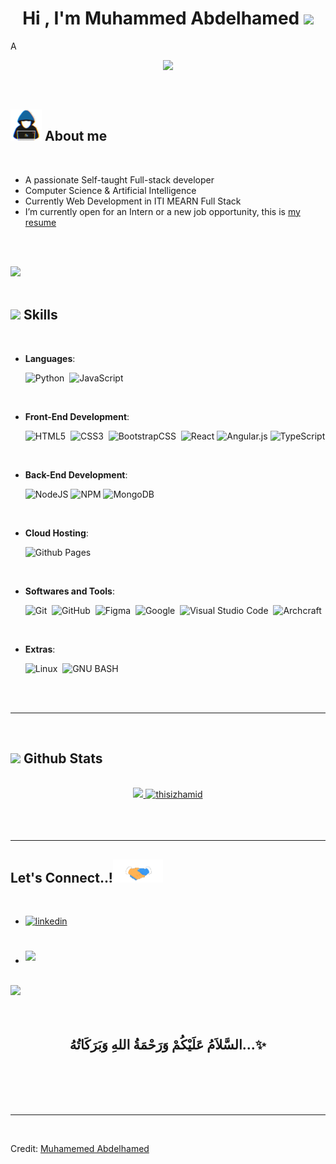<h1 align="center"><b>Hi , I'm Muhammed Abdelhamed </b><img src="https://media.giphy.com/media/hvRJCLFzcasrR4ia7z/giphy.gif" width="35"></h1>
<!--  -->A
<p align="center">
  <a href="https://github.com/DenverCoder1/readme-typing-svg"><img src="https://readme-typing-svg.herokuapp.com?font=Time+New+Roman&color=cyan&size=25&center=true&vCenter=true&width=600&height=100&lines=Assalamu+O+Alaikum+Warahmatullah..&hearts;++;Self-taught+Full-Stack+Developer,;Computer+Science+&+Artificial+Intelligence,;ITI-student,;Active+Learner/Researcher,;Love+to+learn+new+stuffs..<3"></a>
</p>


<br>



	
## <picture><img src = "https://github.com/0xAbdulKhalid/0xAbdulKhalid/raw/main/assets/mdImages/about_me.gif" width = 50px></picture> **About me**


<br>

- A passionate Self-taught Full-stack developer
- Computer Science & Artificial Intelligence
- Currently Web Development in ITI MEARN Full Stack
- I’m currently open for an Intern or a new job opportunity, this is [my resume]()

<br><br>

<img src="https://user-images.githubusercontent.com/73097560/115834477-dbab4500-a447-11eb-908a-139a6edaec5c.gif"><br><br>

## <img src="https://media2.giphy.com/media/QssGEmpkyEOhBCb7e1/giphy.gif?cid=ecf05e47a0n3gi1bfqntqmob8g9aid1oyj2wr3ds3mg700bl&rid=giphy.gif" width ="25"><b> Skills</b>
<br>

<p align="center">

- **Languages**:

    ![Python](https://img.shields.io/badge/Python%20-%2314354C.svg?style=for-the-badge&logo=python&logoColor=white)&nbsp;
    ![JavaScript](https://img.shields.io/badge/JavaScript%20-%23F7DF1E.svg?style=for-the-badge&logo=javascript&logoColor=black)&nbsp;


<br>   
    
- **Front-End Development**:

    ![HTML5](https://img.shields.io/badge/HTML5%20-%23E34F26.svg?style=for-the-badge&logo=html5&logoColor=white)&nbsp;
    ![CSS3](https://img.shields.io/badge/CSS%20-%231572B6.svg?style=for-the-badge&logo=css3&logoColor=white)&nbsp;
    ![BootstrapCSS](https://img.shields.io/badge/bootstrap-%238511FA.svg?style=for-the-badge&logo=bootstrap&logoColor=white)&nbsp;
    ![React](https://img.shields.io/badge/react-%2320232a.svg?style=for-the-badge&logo=react&logoColor=%2361DAFB)
    ![Angular.js](https://img.shields.io/badge/angular.js-%23E23237.svg?style=for-the-badge&logo=angularjs&logoColor=white)
    ![TypeScript](https://img.shields.io/badge/typescript-%23007ACC.svg?style=for-the-badge&logo=typescript&logoColor=white)
<br>

- **Back-End Development**:
  
    ![NodeJS](https://img.shields.io/badge/node.js-6DA55F?style=for-the-badge&logo=node.js&logoColor=white)
    ![NPM](https://img.shields.io/badge/NPM-%23CB3837.svg?style=for-the-badge&logo=npm&logoColor=white)
    ![MongoDB](https://img.shields.io/badge/MongoDB-%234ea94b.svg?style=for-the-badge&logo=mongodb&logoColor=white)

<br>

- **Cloud Hosting**:

    ![Github Pages](https://img.shields.io/badge/GitHub%20Pages-%23327FC7.svg?style=for-the-badge&logo=github&logoColor=white)
    
<br>

- **Softwares and Tools**:

    ![Git](https://img.shields.io/badge/git-%23F05033.svg?style=for-the-badge&logo=git&logoColor=white)&nbsp;
    ![GitHub](https://img.shields.io/badge/github-%23121011.svg?style=for-the-badge&logo=github&logoColor=white)&nbsp;
    ![Figma](https://img.shields.io/badge/Figma-F24E1E?style=for-the-badge&logo=figma&logoColor=white)&nbsp;
    ![Google](https://img.shields.io/badge/google-%234285F4.svg?style=for-the-badge&logo=google&logoColor=white)&nbsp;
    ![Visual Studio Code](https://img.shields.io/badge/VS%20Code-0078d7.svg?style=for-the-badge&logo=visual-studio-code&logoColor=white)&nbsp;
    ![Archcraft](https://img.shields.io/badge/Archcraft-%23404d59?style=for-the-badge&logo=archlinux&logoColor=%#1793D1)&nbsp;

<br>

- **Extras**:

    ![Linux](https://img.shields.io/badge/Linux-FCC624?style=for-the-badge&logo=linux&logoColor=black)&nbsp;
    ![GNU BASH](https://img.shields.io/badge/GNU%20Bash-000000?style=for-the-badge&logo=GNU%20Bash&logoColor=white)&nbsp;



</p>

<br>
<br>

-----

<br>


## <img src="https://media.giphy.com/media/iY8CRBdQXODJSCERIr/giphy.gif" width="35"><b> Github Stats </b>
<br>

<div align="center">

<a href="https://github.com/thisizhamid">
  <img src="https://github-readme-stats.vercel.app/api?username=thisizhamid&include_all_commits=true&count_private=true&show_icons=true&line_height=20&title_color=7A7ADB&icon_color=2234AE&text_color=D3D3D3&bg_color=0,000000,130F40" width="450"/>
  <img src="https://github-readme-stats.vercel.app/api/top-langs?username=thisizhamid&show_icons=true&locale=en&layout=compact&line_height=20&title_color=7A7ADB&icon_color=2234AE&text_color=D3D3D3&bg_color=0,000000,130F40" width="375"  alt="thisizhamid"/>

</a>
</div>

<br>
<br>
<br>

-----

## <b> Let's Connect..!</b><img src="https://github.com/0xAbdulKhalid/0xAbdulKhalid/raw/main/assets/mdImages/handshake.gif" width ="80">
<br>
<div align='left'>

<ul>

<li>
<a href="https://www.linkedin.com/in/muhammedabdelhamed/" target="_blank">
<img src="https://img.shields.io/badge/linkedin: Muhammed Abdelhamed-%2300acee.svg?color=405DE6&style=for-the-badge&logo=linkedin&logoColor=white" alt=linkedin style="margin-bottom: 5px;"/>
</a>
</li>


<br>

<br>

<li>
<a href="mailto:muhammedabdelhamidmuhammed@gmail.com" target="_blank">
<img src="https://img.shields.io/badge/gmail:  Muhammed Abdelhamid-%23EA4335.svg?style=for-the-badge&logo=gmail&logoColor=white" t=mail style="margin-bottom: 5px;" />
</a>
</li>
	
</ul>
</div>

<br>
<img src="https://user-images.githubusercontent.com/73097560/115834477-dbab4500-a447-11eb-908a-139a6edaec5c.gif">
<br>
<br>
<br>

<div align='center'>

## <b>السَّلاَمُ عَلَيْكُمْ وَرَحْمَةُ اللهِ وَبَرَكَاتُهُ...✨</b>

</div>
<br>
<br>
<br>
<br>

---

<br>

Credit: [Muhamemed Abdelhamed](https://www.linkedin.com/in/muhammedabdelhamed/)

<!-- Last Edited on: 24/12/2023 -->

